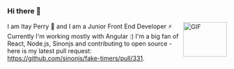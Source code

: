 ### Hi there 👋 
I am Itay Perry 🌱 and I am a Junior Front End Developer ⚡ 
 <img align="right" alt="GIF" src="https://media.giphy.com/media/l0HlTy9x8FZo0XO1i/giphy.gif" width="100" height="80" />
Currently I'm working mostly with Angular :) 
I'm a big fan of React, Node.js, Sinonjs and contributing to open source - here is my latest pull request: https://github.com/sinonjs/fake-timers/pull/331.




<!--
**itayperry/itayperry** is a ✨ _special_ ✨ repository because its `README.md` (this file) appears on your GitHub profile.


Here are some ideas to get you started:

- 🔭 I’m currently working on ...
- 🌱 I’m currently learning ...
- 👯 I’m looking to collaborate on ...
- 🤔 I’m looking for help with ...
- 💬 Ask me about ...
- 📫 How to reach me: ...
- 😄 Pronouns: ...
- ⚡ Fun fact: ...
-->
